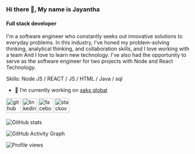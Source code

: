 ### Hi there 👋, My name is Jayantha
#### Full stack developer
I'm a software engineer who constantly seeks out innovative solutions to everyday problems. In this industry, I've honed my problem-solving thinking, analytical thinking, and collaboration skills, and I love working with a team And I love to learn new technology. I've also had the opportunity to serve as the software engineer for two projects with Node and React Technology.

Skills: Node JS / REACT / JS / HTML / Java / sql

- 🔭 I’m currently working on [saks global](https://www.saks.global/) 


[<img src='https://cdn.jsdelivr.net/npm/simple-icons@3.0.1/icons/github.svg' alt='github' height='40'>](https://github.com/jayantha-p)  [<img src='https://cdn.jsdelivr.net/npm/simple-icons@3.0.1/icons/linkedin.svg' alt='linkedin' height='40'>](https://www.linkedin.com/in/jayantha-pushpakumara/)  [<img src='https://cdn.jsdelivr.net/npm/simple-icons@3.0.1/icons/facebook.svg' alt='facebook' height='40'>](https://www.facebook.com/jayantha.pushpakumara.35)  [<img src='https://cdn.jsdelivr.net/npm/simple-icons@3.0.1/icons/stackoverflow.svg' alt='stackoverflow' height='40'>](https://stackoverflow.com/users/7702634)  

![GitHub stats](https://github-readme-stats.vercel.app/api?username=jayantha-p&show_icons=true&theme=react&count_private=true)  

![GitHub Activity Graph](https://activity-graph.herokuapp.com/graph?username=jayantha-p)  

![Profile views](https://gpvc.arturio.dev/jayantha-p)  
